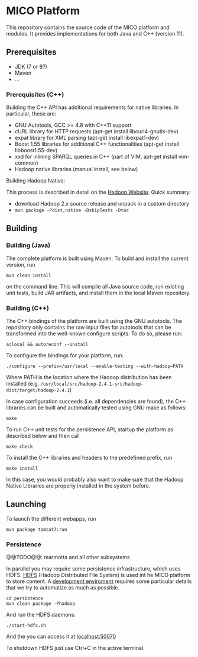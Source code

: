 # MICO Platform

This repository contains the source code of the MICO platform and modules. It provides
implementations for both Java and C++ (version 11).

## Prerequisites

* JDK (7 or 8?)
* Maven
* ...

### Prerequisites (C++)

Building the C++ API has additional requirements for native libraries. In particular, these are:

* GNU Autotools, GCC >= 4.8 with C++11 support
* cURL library for HTTP requests (apt-get install libcurl4-gnutls-dev)
* expat library for XML parsing (apt-get install libexpat1-dev)
* Boost 1.55 libraries for additional C++ functionalities (apt-get install libboost1.55-dev)
* xxd for inlining SPARQL queries in C++ (part of VIM, apt-get install vim-common)
* Hadoop native libraries (manual install, see below)

Building Hadoop Native:

This process is described in detail on the [Hadoop Website](http://hadoop.apache.org/docs/r2.4.1/hadoop-project-dist/hadoop-common/NativeLibraries.html). 
Quick summary:

* download Hadoop 2.x source release and unpack in a custom directory
* `mvn package -Pdist,native -DskipTests -Dtar`

## Building

### Building (Java)

The complete platform is built using Maven. To build and install the current version, run

    mvn clean install

on the command line. This will compile all Java source code, run existing unit tests, build JAR
artifacts, and install them in the local Maven repository.


### Building (C++)

The C++ bindings of the platform are built using the GNU autotools. The repository only contains the
raw input files for autotools that can be transformed into the well-known configure scripts. To do
so, please run:

    aclocal && autoreconf --install

To configure the bindings for your platform, run:

    ./configure --prefix=/usr/local --enable-testing --with-hadoop=PATH

Where PATH is the location where the Hadoop distribution has been installed (e.g. `/usr/local/src/hadoop-2.4.1-src/hadoop-dist/target/hadoop-2.4.1`)

In case configuration succeeds (i.e. all dependencies are found), the C++ libraries can be built
and automatically tested using GNU make as follows:

    make

To run C++ unit tests for the persistence API, startup the platform as described below and then call

    make check

To install the C++ libraries and headers to the predefined prefix, run

    make install
   
In this case, you would probably also want to make sure that the Hadoop Native Libraries are properly 
installed in the system before.

## Launching

To launch the different webapps, run

    mvn package tomcat7:run

### Persistence

@@TODO@@: marmotta and all other subsystems

In parallel you may require some persistence infrastructure, which uses HDFS.
[HDFS](http://hadoop.apache.org/docs/current/hadoop-project-dist/hadoop-hdfs/HdfsUserGuide.html)
(Hadoop Distributed File System) is used int he MICO platform to store content. 
A [development enviroment](http://wiki.apache.org/hadoop/HowToSetupYourDevelopmentEnvironment)
requires some particular details that we try to automatize as much as possible.

    cd persistence
    mvn clean package -Phadoop

And run the HDFS daemons:

    ./start-hdfs.sh

And the you can access it at [localhost:50070](http://localhost:50070/)

To shutdown HDFS just use Ctrl+C in the active terminal.

